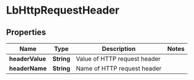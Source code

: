 # LbHttpRequestHeader

## Properties
Name | Type | Description | Notes
------------ | ------------- | ------------- | -------------
**headerValue** | **String** | Value of HTTP request header | 
**headerName** | **String** | Name of HTTP request header | 
